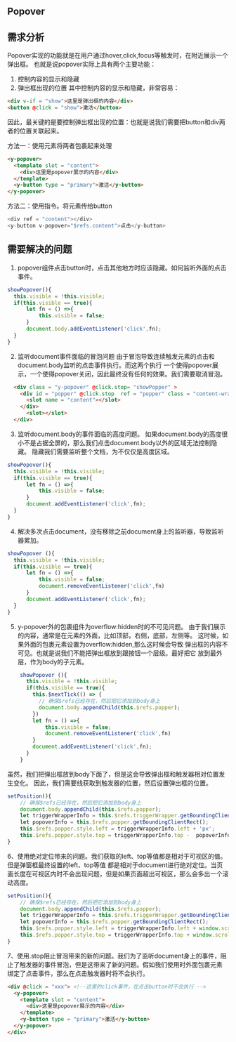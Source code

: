 ## Popover


## 需求分析

Popover实现的功能就是在用户通过hover,click,focus等触发时，在附近展示一个弹出框。
也就是说popover实际上具有两个主要功能：
1. 控制内容的显示和隐藏
2. 弹出框出现的位置
其中控制内容的显示和隐藏，非常容易：
```html
<div v-if = "show">这里是弹出框的内容</div>
<button @click = "show">激活</button>
```
因此，最关键的是要控制弹出框出现的位置：也就是说我们需要把button和div两者的位置关联起来。

方法一：使用元素将两者包裹起来处理
```html
<y-popover>
  <template slot = "content">
    <div>这里是popover展示的内容</div>
  </template>
  <y-button type = "primary">激活</y-button>
</y-popover>
```
方法二：使用指令。将元素传给button
```javascript
<div ref = "content"></div>
<y-button v-popover="$refs.content">点击</y-button>
```


## 需要解决的问题
1. popover组件点击button时，点击其他地方时应该隐藏。如何监听外面的点击事件。
```javascript
showPopover(){
  this.visible = !this.visible;
  if(this.visible == true){
      let fn = () =>{
          this.visible = false;
      }
      document.body.addEventListener('click',fn);
  }
}
```
2. 监听document事件面临的冒泡问题
由于冒泡导致连续触发元素的点击和document.body监听的点击事件执行。而这两个执行
一个使得popover展示，一个使得popover关闭，因此最终没有任何的效果。我们需要取消冒泡。
```html
  <div class = "y-popover" @click.stop= "showPopper" >
    <div id = "popper" @click.stop  ref = "popper" class = "content-wrapper" v-if = "visible">
      <slot name = "content"></slot>
    </div>
      <slot></slot>
  </div>
```

3. 监听document.body的事件面临的高度问题。
如果document.body的高度很小不是占据全屏的，那么我们点击document.body以外的区域无法控制隐藏。
隐藏我们需要监听整个文档，为不仅仅是高度区域。
```javascript
showPopover(){
  this.visible = !this.visible;
  if(this.visible == true){
      let fn = () =>{
          this.visible = false;
      }
      document.addEventListener('click',fn);
  }
}
```
4. 解决多次点击document，没有移除之前document身上的监听器，导致监听器累加。
```javascript
showPopover (){
  this.visible = !this.visible;
  if(this.visible == true){
      let fn = () =>{
          this.visible = false;
          document.removeEventListener('click',fn)
      }
      document.addEventListener('click',fn);
  }
}
```
5. y-popover外的包裹组件为overflow:hidden时的不可见问题。
由于我们展示的内容，通常是在元素的外面，比如顶部，右侧，底部，左侧等。
这时候，如果外面的包裹元素设置为overflow:hidden,那么这时候会导致
弹出框的内容不可见。也就是说我们不能把弹出框放到跟按钮一个层级。最好把它
放到最外层，作为body的子元素。
```javascript
    showPopover (){
      this.visible = !this.visible;
      if(this.visible == true){
        this.$nextTick(() => {
          // 确保$refs已经存在，然后把它添加到body身上
          document.body.appendChild(this.$refs.popper);
        })
        let fn = () =>{
            this.visible = false;
            document.removeEventListener('click',fn)
        }
        document.addEventListener('click',fn);
      }
    }
```
虽然，我们把弹出框放到body下面了，但是这会导致弹出框和触发器相对位置发生变化。
因此，我们需要线获取到触发器的位置，然后设置弹出框的位置。
```javascript
setPosition(){
    // 确保$refs已经存在，然后把它添加到body身上
    document.body.appendChild(this.$refs.popper);
    let triggerWrapperInfo = this.$refs.triggerWrapper.getBoundingClientRect();
    let popoverInfo = this.$refs.popper.getBoundingClientRect();
    this.$refs.popper.style.left = triggerWrapperInfo.left + 'px';
    this.$refs.popper.style.top = triggerWrapperInfo.top -  popoverInfo.height  + 'px';
}
```
6、使用绝对定位带来的问题。我们获取的left、top等值都是相对于可视区的值。但是弹窗框最终设置的left、top等值
都是相对于document进行绝对定位。当页面长度在可视区内时不会出现问题，但是如果页面超出可视区，那么会多出一个滚动高度。
```javascript
setPosition(){
    // 确保$refs已经存在，然后把它添加到body身上
    document.body.appendChild(this.$refs.popper);
    let triggerWrapperInfo = this.$refs.triggerWrapper.getBoundingClientRect();
    let popoverInfo = this.$refs.popper.getBoundingClientRect();
    this.$refs.popper.style.left = triggerWrapperInfo.left + window.scrollX + 'px';
    this.$refs.popper.style.top = triggerWrapperInfo.top + window.scrollY -  popoverInfo.height  + 'px';
}
```
7、使用.stop阻止冒泡带来的新的问题。我们为了监听document身上的事件，阻止了触发器的事件冒泡，但是这带来了新的问题。假如我们使用时外面包裹元素
绑定了点击事件，那么在点击触发器时将不会执行。
```html
<div @click = "xxx"> <!--这里的click事件，在点击button时不会执行 -->
  <y-popover>
    <template slot = "content">
      <div>这里是popover展示的内容</div>
    </template>
    <y-button type = "primary">激活</y-button>
  </y-popover>
</div>
```

